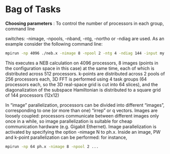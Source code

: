 # Bag of Tasks


**Choosing parameters** : To control the number of processors in each group, command line

switches: -nimage, -npools, -nband, -ntg, -northo or -ndiag are used. As an example
consider the following command line:
```bash
mpirun -np 4096 ./neb.x -nimage 8 -npool 2 -ntg 4 -ndiag 144 -input my.input
```
This executes a NEB calculation on 4096 processors, 8 images (points in the configuration space in this case) at the same time, each of which is distributed across 512 processors. k-points are distributed across 2 pools of 256 processors each, 3D FFT is performed using 4 task groups (64 processors each, so the 3D real-space grid is cut into 64 slices), and the diagonalization of the subspace Hamiltonian is distributed to a square grid of 144 processors (12x12)


In “image” parallelization, processors can be divided into different “images”, corresponding to one (or more than one) “irrep” or q vectors. Images are loosely coupled: processors communicate between different images only once in a while, so image parallelization is suitable for cheap communication hardware (e.g. Gigabit Ethernet). Image parallelization is activated by specifying the option -nimage N to ph.x. Inside an image, PW and k-point parallelization can be performed: for instance,
```bash
mpirun -np 64 ph.x -nimage 8 -npool 2 ...
```
